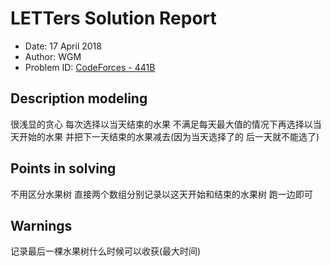 
# LETTers Solution Report

- Date: 17 April 2018
- Author: WGM
- Problem ID: [CodeForces - 441B](http://codeforces.com/problemset/problem/441/B)

## Description modeling

很浅显的贪心
每次选择以当天结束的水果 
不满足每天最大值的情况下再选择以当天开始的水果 并把下一天结束的水果减去(因为当天选择了的 后一天就不能选了)

## Points in solving

不用区分水果树 直接两个数组分别记录以这天开始和结束的水果树
跑一边即可

## Warnings

记录最后一棵水果树什么时候可以收获(最大时间)
